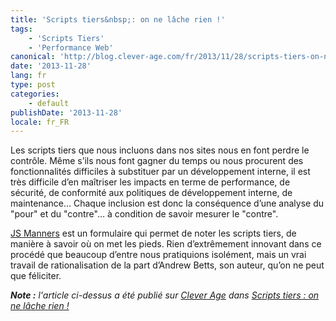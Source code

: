 ```yaml
---
title: 'Scripts tiers&nbsp;: on ne lâche rien !'
tags:
    - 'Scripts Tiers'
    - 'Performance Web'
canonical: 'http://blog.clever-age.com/fr/2013/11/28/scripts-tiers-on-ne-lache-rien/'
date: '2013-11-28'
lang: fr
type: post
categories:
    - default
publishDate: '2013-11-28'
locale: fr_FR
---
```


Les scripts tiers que nous incluons dans nos sites nous en font perdre le contrôle. Même s’ils nous font gagner du temps ou nous procurent des fonctionnalités difficiles à substituer par un développement interne, il est très difficile d’en maîtriser les impacts en terme de performance, de sécurité, de conformité aux politiques de développement interne, de maintenance… Chaque inclusion est donc la conséquence d’une analyse du "pour" et du "contre"… à condition de savoir mesurer le "contre".

[JS Manners](http://jsmanners.com) est un formulaire qui permet de noter les scripts tiers, de manière à savoir où on met les pieds. Rien d’extrêmement innovant dans ce procédé que beaucoup d’entre nous pratiquions isolément, mais un vrai travail de rationalisation de la part d’Andrew Betts, son auteur, qu’on ne peut que féliciter.

<!-- more -->

<em class="canonical">**Note&nbsp;:** l'article ci-dessus a été publié sur [Clever Age](http://www.clever-age.com/fr/) dans [Scripts tiers&nbsp;: on ne lâche rien&nbsp;!](http://blog.clever-age.com/fr/2013/11/28/scripts-tiers-on-ne-lache-rien/)</em>

